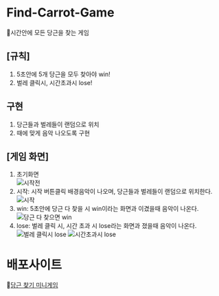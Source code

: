 # Find-Carrot-Game
🥕시간안에 모든 당근을 찾는 게임

## [규칙]
1. 5초안에 5개 당근을 모두 찾아야 win!
2. 벌레 클릭시, 시간초과시 lose!

## 구현
1. 당근들과 벌레들이 랜덤으로 위치
2. 때에 맞게 음악 나오도록 구현


## [게임 화면]
1. 초기화면  
![시작전](https://user-images.githubusercontent.com/89383812/168472043-a11733f7-4d77-4f23-a35b-d803db61a330.PNG)
3. 시작: 시작 버튼클릭  배경음악이 나오며, 당근들과 벌레들이 랜덤으로 위치한다.
![시작](https://user-images.githubusercontent.com/89383812/168472055-0a4a9c41-4d58-46dd-b64c-12a76ad58ecd.PNG)
5. win: 5초안에 당근 다 찾을 시 win이라는 화면과 이겼을때 음악이 나온다.
![당근 다 찾으면 win](https://user-images.githubusercontent.com/89383812/168472060-c927cac4-3d7a-4a1a-980a-c19eb1a8f2f5.PNG)
7. lose: 벌레 클릭 시, 시간 초과 시 lose라는 화면과 졌을때 음악이 나온다.
![벌레 클릭시 lose](https://user-images.githubusercontent.com/89383812/168472070-8b8f9308-549e-42d5-a72f-12cfb2e2d920.PNG)
![시간초과시 lose](https://user-images.githubusercontent.com/89383812/168472078-0d15c5cc-b11e-4af9-96f6-f6d6b955c267.PNG)


# 배포사이트  
🥕[당근 찾기 미니게임](https://grapefruit12.github.io/Find-Carrot-Game/)
